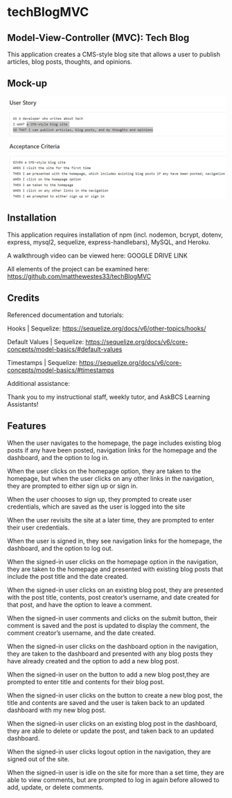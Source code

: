 # techBlogMVC

## Model-View-Controller (MVC): Tech Blog

This application creates a CMS-style blog site that allows a user to publish articles, blog posts, thoughts, and opinions.


## Mock-up

![screenshot.](./images/screenshot.jpg)

## Installation

This application requires installation of npm (incl. nodemon, bcrypt, dotenv, express, mysql2, sequelize, express-handlebars), MySQL, and Heroku. 

A walkthrough video can be viewed here: GOOGLE DRIVE LINK

All elements of the project can be examined here: https://github.com/matthewestes33/techBlogMVC  

## Credits

Referenced documentation and tutorials:

Hooks | Sequelize: https://sequelize.org/docs/v6/other-topics/hooks/

Default Values | Sequelize: https://sequelize.org/docs/v6/core-concepts/model-basics/#default-values

Timestamps | Sequelize: https://sequelize.org/docs/v6/core-concepts/model-basics/#timestamps

Additional assistance:

Thank you to my instructional staff, weekly tutor, and AskBCS Learning Assistants!

## Features

When the user navigates to the homepage, the page includes existing blog posts if any have been posted, navigation links for the homepage and the dashboard, and the option to log in.

When the user clicks on the homepage option, they are taken to the homepage, but when the user clicks on any other links in the navigation, they are prompted to either sign up or sign in.

When the user chooses to sign up, they prompted to create user credentials, which are saved as the user is logged into the site

When the user revisits the site at a later time, they are prompted to enter their user credentials. 

When the user is signed in, they see navigation links for the homepage, the dashboard, and the option to log out.

When the signed-in user clicks on the homepage option in the navigation, they are taken to the homepage and presented with existing blog posts that include the post title and the date created.

When the signed-in user clicks on an existing blog post, they are presented with the post title, contents, post creator’s username, and date created for that post, and have the option to leave a comment.

When the signed-in user comments and clicks on the submit button, their comment is saved and the post is updated to display the comment, the comment creator’s username, and the date created.

When the signed-in user clicks on the dashboard option in the navigation, they are taken to the dashboard and presented with any blog posts they have already created and the option to add a new blog post.

When the signed-in user on the button to add a new blog post,they are prompted to enter title and contents for their blog post.

When the signed-in user clicks on the button to create a new blog post, the title and contents are saved and the user is taken back to an updated dashboard with my new blog post.

When the signed-in user clicks on an existing blog post in the dashboard, they are able to delete or update the post, and taken back to an updated dashboard.

When the signed-in user clicks logout option in the navigation, they are signed out of the site.

When the signed-in user is idle on the site for more than a set time, they are able to view comments, but are prompted to log in again before allowed to add, update, or delete comments.
